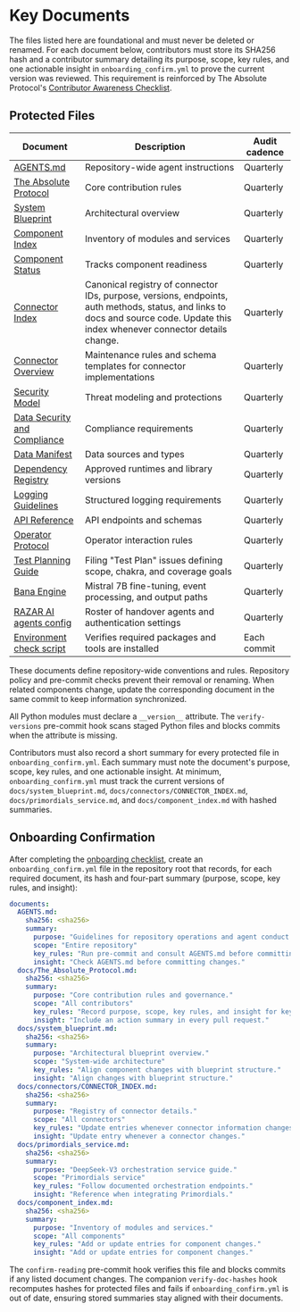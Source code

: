 # Key Documents

The files listed here are foundational and must never be deleted or renamed.
For each document below, contributors must store its SHA256 hash and a
contributor summary detailing its purpose, scope, key rules, and one actionable
insight in `onboarding_confirm.yml` to prove the current version was reviewed.
This requirement is reinforced by The Absolute Protocol's
[Contributor Awareness Checklist](The_Absolute_Protocol.md#contributor-awareness-checklist).

## Protected Files

| Document | Description | Audit cadence |
| --- | --- | --- |
| [AGENTS.md](../AGENTS.md) | Repository-wide agent instructions | Quarterly |
| [The Absolute Protocol](The_Absolute_Protocol.md) | Core contribution rules | Quarterly |
| [System Blueprint](system_blueprint.md) | Architectural overview | Quarterly |
| [Component Index](component_index.md) | Inventory of modules and services | Quarterly |
| [Component Status](component_status.md) | Tracks component readiness | Quarterly |
| [Connector Index](connectors/CONNECTOR_INDEX.md) | Canonical registry of connector IDs, purpose, versions, endpoints, auth methods, status, and links to docs and source code. Update this index whenever connector details change. | Quarterly |
| [Connector Overview](connectors/README.md) | Maintenance rules and schema templates for connector implementations | Quarterly |
| [Security Model](security_model.md) | Threat modeling and protections | Quarterly |
| [Data Security and Compliance](data_security.md) | Compliance requirements | Quarterly |
| [Data Manifest](data_manifest.md) | Data sources and types | Quarterly |
| [Dependency Registry](dependency_registry.md) | Approved runtimes and library versions | Quarterly |
| [Logging Guidelines](logging_guidelines.md) | Structured logging requirements | Quarterly |
| [API Reference](api_reference.md) | API endpoints and schemas | Quarterly |
| [Operator Protocol](operator_protocol.md) | Operator interaction rules | Quarterly |
| [Test Planning Guide](onboarding/test_planning.md) | Filing "Test Plan" issues defining scope, chakra, and coverage goals | Quarterly |
| [Bana Engine](bana_engine.md) | Mistral 7B fine-tuning, event processing, and output paths | Quarterly |
| [RAZAR AI agents config](../config/razar_ai_agents.json) | Roster of handover agents and authentication settings | Quarterly |
| [Environment check script](../scripts/check_env.py) | Verifies required packages and tools are installed | Each commit |

These documents define repository-wide conventions and rules. Repository policy
and pre-commit checks prevent their removal or renaming. When related components
change, update the corresponding document in the same commit to keep information
synchronized.

All Python modules must declare a `__version__` attribute. The `verify-versions`
pre-commit hook scans staged Python files and blocks commits when the attribute
is missing.

Contributors must also record a short summary for every protected file in
`onboarding_confirm.yml`. Each summary must note the document's purpose, scope,
key rules, and one actionable insight. At minimum, `onboarding_confirm.yml` must track the
current versions of `docs/system_blueprint.md`, `docs/connectors/CONNECTOR_INDEX.md`,
`docs/primordials_service.md`, and `docs/component_index.md` with hashed
summaries.

## Onboarding Confirmation

After completing the [onboarding checklist](onboarding/README.md), create an
`onboarding_confirm.yml` file in the repository root that records, for each
required document, its hash and four-part summary (purpose, scope, key rules,
and insight):

```yaml
documents:
  AGENTS.md:
    sha256: <sha256>
    summary:
      purpose: "Guidelines for repository operations and agent conduct."
      scope: "Entire repository"
      key_rules: "Run pre-commit and consult AGENTS.md before committing."
      insight: "Check AGENTS.md before committing changes."
  docs/The_Absolute_Protocol.md:
    sha256: <sha256>
    summary:
      purpose: "Core contribution rules and governance."
      scope: "All contributors"
      key_rules: "Record purpose, scope, key rules, and insight for key docs."
      insight: "Include an action summary in every pull request."
  docs/system_blueprint.md:
    sha256: <sha256>
    summary:
      purpose: "Architectural blueprint overview."
      scope: "System-wide architecture"
      key_rules: "Align component changes with blueprint structure."
      insight: "Align changes with blueprint structure."
  docs/connectors/CONNECTOR_INDEX.md:
    sha256: <sha256>
    summary:
      purpose: "Registry of connector details."
      scope: "All connectors"
      key_rules: "Update entries whenever connector information changes."
      insight: "Update entry whenever a connector changes."
  docs/primordials_service.md:
    sha256: <sha256>
    summary:
      purpose: "DeepSeek-V3 orchestration service guide."
      scope: "Primordials service"
      key_rules: "Follow documented orchestration endpoints."
      insight: "Reference when integrating Primordials."
  docs/component_index.md:
    sha256: <sha256>
    summary:
      purpose: "Inventory of modules and services."
      scope: "All components"
      key_rules: "Add or update entries for component changes."
      insight: "Add or update entries for component changes."
```

The `confirm-reading` pre-commit hook verifies this file and blocks commits if
any listed document changes. The companion `verify-doc-hashes` hook recomputes
hashes for protected files and fails if `onboarding_confirm.yml` is out of date,
ensuring stored summaries stay aligned with their documents.
